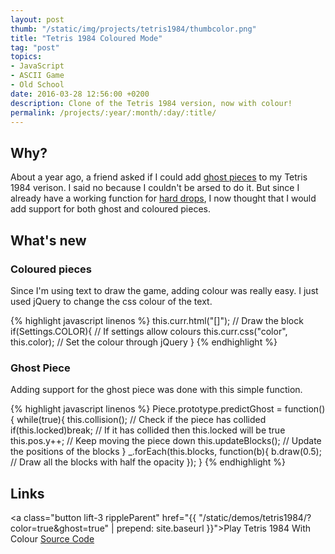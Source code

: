```yaml
---
layout: post
thumb: "/static/img/projects/tetris1984/thumbcolor.png"
title: "Tetris 1984 Coloured Mode"
tag: "post"
topics:
- JavaScript
- ASCII Game
- Old School
date: 2016-03-28 12:56:00 +0200
description: Clone of the Tetris 1984 version, now with colour!
permalink: /projects/:year/:month/:day/:title/
---
```


## Why?

About a year ago, a friend asked if I could add [ghost pieces](http://tetris.wikia.com/wiki/Ghost_piece) to my Tetris 1984 verison.
I said no because I couldn't be arsed to do it.
But since I already have a working function for [hard drops](http://tetris.wikia.com/wiki/Hard_Drop), I now thought that I would add support for both ghost and coloured pieces.

## What's new

### Coloured pieces

Since I'm using text to draw the game, adding colour was really easy. I just used jQuery to change the css colour of the text.

{% highlight javascript linenos %}
this.curr.html("[]");					// Draw the block
if(Settings.COLOR){						// If settings allow colours
	this.curr.css("color", this.color);	// Set the colour through jQuery
}
{% endhighlight %}

### Ghost Piece

Adding support for the ghost piece was done with this simple function.

{% highlight javascript linenos %}
Piece.prototype.predictGhost = function(){
	while(true){
		this.collision();		// Check if the piece has collided
		if(this.locked)break;	// If it has collided then this.locked will be true
		this.pos.y++;			// Keep moving the piece down
		this.updateBlocks();	// Update the positions of the blocks
	}
	_.forEach(this.blocks, function(b){
		b.draw(0.5);			// Draw all the blocks with half the opacity
	});
}
{% endhighlight %}


## Links

<a class="button lift-3 rippleParent" href="{{ "/static/demos/tetris1984/?color=true&ghost=true" | prepend: site.baseurl }}">Play Tetris 1984 With Colour</a>
<a class="button lift-3 rippleParent" href="https://github.com/Husenap/Husenap.github.io/tree/master/static/demos/tetris1984">
	Source Code
</a>


